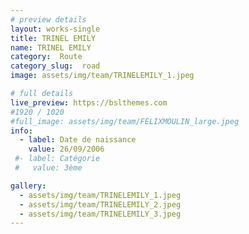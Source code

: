 ```yaml
---
# preview details
layout: works-single
title: TRINEL EMILY
name: TRINEL EMILY
category:  Route
category_slug:  road
image: assets/img/team/TRINELEMILY_1.jpeg

# full details
live_preview: https://bslthemes.com
#1920 / 1020
#full_image: assets/img/team/FELIXMOULIN_large.jpeg
info:
  - label: Date de naissance
    value: 26/09/2006
 #- label: Catégorie 
 #   value: 3ème

gallery:
  - assets/img/team/TRINELEMILY_1.jpeg
  - assets/img/team/TRINELEMILY_2.jpeg
  - assets/img/team/TRINELEMILY_3.jpeg
---
```

